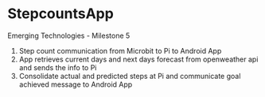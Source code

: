 # StepcountsApp
Emerging Technologies - Milestone 5
1. Step count communication from Microbit to Pi to Android App
2. App retrieves current days and next days forecast from openweather api and sends the info to Pi
3. Consolidate actual and predicted steps at Pi and communicate goal achieved message to Android App
